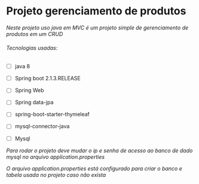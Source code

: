 # Projeto gerenciamento de produtos

*Neste projeto uso java em MVC é um projeto simple de gerenciamento de produtos em um CRUD*

###### Tecnologias usadas:
- [ ] java 8
- [ ] Spring boot 2.1.3.RELEASE
- [ ] Spring Web
- [ ] Spring data-jpa
- [ ] spring-boot-starter-thymeleaf
- [ ] mysql-connector-java
- [ ] Mysql


*Para rodar o projeto deve mudar o ip e senha de acesso ao banco de dado mysql no arquivo application.properties*

*O arquivo application.properties está configurado para criar o banco e tabela usada no projeto caso não exista*